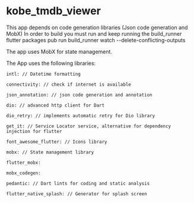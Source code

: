 # kobe_tmdb_viewer

This app depends on code generation libraries (Json code generation and MobX)
In order to build you must run and keep running the build_runner
flutter packages pub run build_runner watch --delete-conflicting-outputs

The app uses MobX for state management.

The App uses the following libraries:

	intl: // Datetime formatting
	
	connectivity: // check if internet is available
	
	json_annotation: // json code generation and annotation
	
	dio: // advanced http client for Dart
	
	dio_retry: // implements automatic retry for Dio library
	
	get_it: // Service Locator service, alternative for dependency injection for flutter
	
	font_awesome_flutter: // Icons library
	
	mobx: // State management library
	
	flutter_mobx: 
	
	mobx_codegen: 
	
	pedantic: // Dart lints for coding and static analysis
	
	flutter_native_splash: // Generator for splash screen
